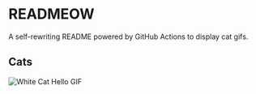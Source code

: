 # READMEOW

A self-rewriting README powered by GitHub Actions to display cat gifs.

## Cats

![White Cat Hello GIF](https://media2.giphy.com/media/v1.Y2lkPTlhY2QwMmRhY3ZmNHhqdjg1cDFmMXVvb24wczh2eWtib21hc3RvNW04cmkyZml5aiZlcD12MV9naWZzX3NlYXJjaCZjdD1n/vFKqnCdLPNOKc/200.gif)
